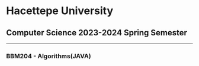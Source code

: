 # Hacettepe University

## Computer Science 2023-2024 Spring Semester

---

### BBM204 - Algorithms(JAVA)
